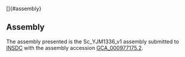 []{#assembly}

Assembly
--------

The assembly presented is the Sc\_YJM1336\_v1 assembly submitted to
[INSDC](http://www.insdc.org) with the assembly accession
[GCA\_000977175.2](http://www.ebi.ac.uk/ena/data/view/GCA_000977175.2).
